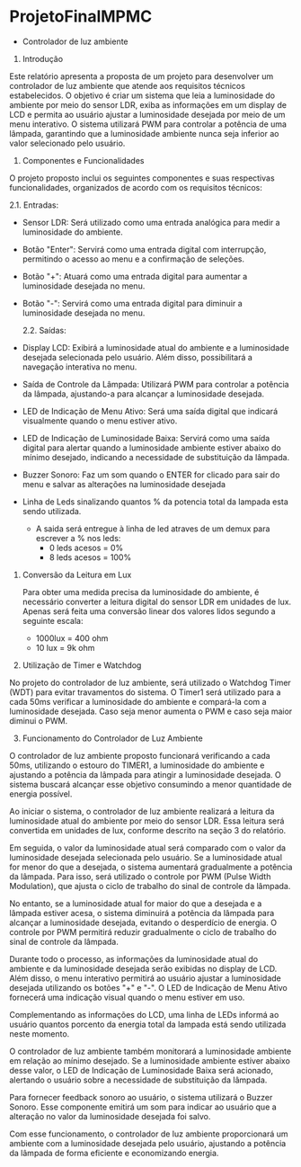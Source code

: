 # ProjetoFinalMPMC

- Controlador de luz ambiente

1. Introdução

Este relatório apresenta a proposta de um projeto para desenvolver um controlador de luz ambiente que atende aos requisitos técnicos estabelecidos. O objetivo é criar um sistema que leia a luminosidade do ambiente por meio do sensor LDR, exiba as informações em um display de LCD e permita ao usuário ajustar a luminosidade desejada por meio de um menu interativo. O sistema utilizará PWM para controlar a potência de uma lâmpada, garantindo que a luminosidade ambiente nunca seja inferior ao valor selecionado pelo usuário.

1. Componentes e Funcionalidades

O projeto proposto inclui os seguintes componentes e suas respectivas funcionalidades, organizados de acordo com os requisitos técnicos:

2.1. Entradas:

- Sensor LDR: Será utilizado como uma entrada analógica para medir a luminosidade do ambiente.
- Botão "Enter": Servirá como uma entrada digital com interrupção, permitindo o acesso ao menu e a confirmação de seleções.
- Botão "+": Atuará como uma entrada digital para aumentar a luminosidade desejada no menu.
- Botão "-": Servirá como uma entrada digital para diminuir a luminosidade desejada no menu.

  2.2. Saídas:

- Display LCD: Exibirá a luminosidade atual do ambiente e a luminosidade desejada selecionada pelo usuário. Além disso, possibilitará a navegação interativa no menu.
- Saída de Controle da Lâmpada: Utilizará PWM para controlar a potência da lâmpada, ajustando-a para alcançar a luminosidade desejada.
- LED de Indicação de Menu Ativo: Será uma saída digital que indicará visualmente quando o menu estiver ativo.
- LED de Indicação de Luminosidade Baixa: Servirá como uma saída digital para alertar quando a luminosidade ambiente estiver abaixo do mínimo desejado, indicando a necessidade de substituição da lâmpada.
- Buzzer Sonoro: Faz um som quando o ENTER for clicado para sair do menu e salvar as alterações na luminosidade desejada
- Linha de Leds sinalizando quantos % da potencia total da lampada esta sendo utilizada.
  - A saida será entregue à linha de led atraves de um demux para escrever a % nos leds:
    - 0 leds acesos = 0%
    - 8 leds acesos = 100%

1. Conversão da Leitura em Lux

   Para obter uma medida precisa da luminosidade do ambiente, é necessário converter a leitura digital do sensor LDR em unidades de lux. Apenas será feita uma conversão linear dos valores lidos segundo a seguinte escala:

   - 1000lux = 400 ohm
   - 10 lux = 9k ohm

2. Utilização de Timer e Watchdog

No projeto do controlador de luz ambiente, será utilizado o Watchdog Timer (WDT) para evitar travamentos do sistema.
O Timer1 será utilizado para a cada 50ms verificar a luminosidade do ambiente e compará-la com a luminosidade desejada. Caso seja menor aumenta o PWM e caso seja maior diminui o PWM.

3. Funcionamento do Controlador de Luz Ambiente

O controlador de luz ambiente proposto funcionará verificando a cada 50ms, utilizando o estouro do TIMER1, a luminosidade do ambiente e ajustando a potência da lâmpada para atingir a luminosidade desejada. O sistema buscará alcançar esse objetivo consumindo a menor quantidade de energia possível.

Ao iniciar o sistema, o controlador de luz ambiente realizará a leitura da luminosidade atual do ambiente por meio do sensor LDR. Essa leitura será convertida em unidades de lux, conforme descrito na seção 3 do relatório.

Em seguida, o valor da luminosidade atual será comparado com o valor da luminosidade desejada selecionada pelo usuário. Se a luminosidade atual for menor do que a desejada, o sistema aumentará gradualmente a potência da lâmpada. Para isso, será utilizado o controle por PWM (Pulse Width Modulation), que ajusta o ciclo de trabalho do sinal de controle da lâmpada.

No entanto, se a luminosidade atual for maior do que a desejada e a lâmpada estiver acesa, o sistema diminuirá a potência da lâmpada para alcançar a luminosidade desejada, evitando o desperdício de energia. O controle por PWM permitirá reduzir gradualmente o ciclo de trabalho do sinal de controle da lâmpada.

Durante todo o processo, as informações da luminosidade atual do ambiente e da luminosidade desejada serão exibidas no display de LCD. Além disso, o menu interativo permitirá ao usuário ajustar a luminosidade desejada utilizando os botões "+" e "-". O LED de Indicação de Menu Ativo fornecerá uma indicação visual quando o menu estiver em uso.

Complementando as informações do LCD, uma linha de LEDs informá ao usuário quantos porcento da energia total da lampada está sendo utilizada neste momento.

O controlador de luz ambiente também monitorará a luminosidade ambiente em relação ao mínimo desejado. Se a luminosidade ambiente estiver abaixo desse valor, o LED de Indicação de Luminosidade Baixa será acionado, alertando o usuário sobre a necessidade de substituição da lâmpada.

Para fornecer feedback sonoro ao usuário, o sistema utilizará o Buzzer Sonoro. Esse componente emitirá um som para indicar ao usuário que a alteração no valor da luminosidade desejada foi salvo.

Com esse funcionamento, o controlador de luz ambiente proporcionará um ambiente com a luminosidade desejada pelo usuário, ajustando a potência da lâmpada de forma eficiente e economizando energia.